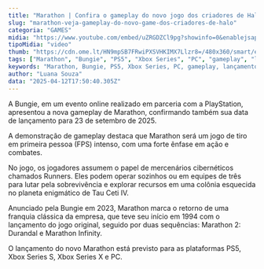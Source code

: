 ```yaml
---
title: "Marathon | Confira o gameplay do novo jogo dos criadores de Halo"
slug: "marathon-veja-gameplay-do-novo-game-dos-criadores-de-halo"
categoria: "GAMES"
midia: "https://www.youtube.com/embed/uZRGDZCl9pg?showinfo=0&enablejsapi=1"
tipoMidia: "video"
thumb: "https://cdn.ome.lt/HN9mpSB7FRwiPXSVHKIMX7Llzr8=/480x360/smart/extras/conteudos/Captura_de_tela_2025-04-11_132833.png"
tags: ["Marathon", "Bungie", "PS5", "Xbox Series", "PC", "gameplay", "lançamento"]
keywords: "Marathon, Bungie, PS5, Xbox Series, PC, gameplay, lançamento"
author: "Luana Souza"
data: "2025-04-12T17:50:40.305Z"
---
```


A Bungie, em um evento online realizado em parceria com a PlayStation, apresentou a nova gameplay de Marathon, confirmando também sua data de lançamento para 23 de setembro de 2025.

<blockquote class="twitter-tweet"><a href="https://twitter.com/user/status/1911103794760261785"></a></blockquote>

A demonstração de gameplay destaca que Marathon será um jogo de tiro em primeira pessoa (FPS) intenso, com uma forte ênfase em ação e combates.

No jogo, os jogadores assumem o papel de mercenários cibernéticos chamados Runners. Eles podem operar sozinhos ou em equipes de três para lutar pela sobrevivência e explorar recursos em uma colônia esquecida no planeta enigmático de Tau Ceti IV.

Anunciado pela Bungie em 2023, Marathon marca o retorno de uma franquia clássica da empresa, que teve seu início em 1994 com o lançamento do jogo original, seguido por duas sequências: Marathon 2: Durandal e Marathon Infinity.

O lançamento do novo Marathon está previsto para as plataformas PS5, Xbox Series S, Xbox Series X e PC.